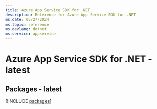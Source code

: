 ```yaml
---
title: Azure App Service SDK for .NET
description: Reference for Azure App Service SDK for .NET
ms.date: 05/27/2024
ms.topic: reference
ms.devlang: dotnet
ms.service: appservice
---
```

# Azure App Service SDK for .NET - latest
## Packages - latest
[!INCLUDE [packages](app-service-index.md)]